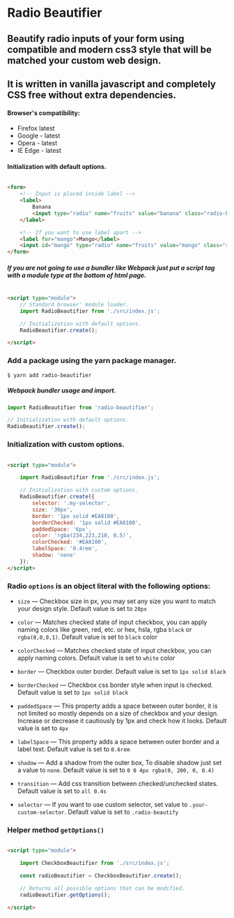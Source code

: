 # Radio Beautifier

## Beautify radio inputs of your form using compatible and modern css3 style that will be matched your custom web design.

## It is written in vanilla javascript and completely CSS free without extra dependencies.

#### Browser's compatibility:

- Firefox latest
- Google - latest
- Opera - latest
- IE Edge - latest

#### Initialization with default options.

```html

<form>
    <!-- Input is placed inside label -->
    <label>
        Banana
        <input type="radio" name="fruits" value="banana" class="radio-beautify">
    </label>

    <!-- If you want to use label apart -->
    <label for="mango">Mango</label>
    <input id="mango" type="radio" name="fruits" value="mango" class="radio-beautify">
</form>
```

##### If you are not going to use a bundler like Webpack just put a script tag with a module type at the bottom of html page.

```html

<script type="module">
    // Standard browser' module loader.
    import RadioBeautifier from './src/index.js';

    // Initialization with default options.
    RadioBeautifier.create();

</script>
```

### Add a package using the yarn package manager.

```yarn
$ yarn add radio-beautifier
``` 

##### Webpack bundler usage and import.

```js
import RadioBeautifier from 'radio-beautifier';

// Initialization with default options.
RadioBeautifier.create();

```

### Initialization with custom options.

```html

<script type="module">

    import RadioBeautifier from './src/index.js';

    // Initialization with custom options.
    RadioBeautifier.create({
        selector: '.my-selector',
        size: '30px',
        border: '1px solid #EA8100',
        borderChecked: '1px solid #EA8100',
        paddedSpace: '6px',
        color: 'rgba(234,223,210, 0.5)',
        colorChecked: '#EA8100',
        labelSpace: '0.4rem',
        shadow: 'none'
    });
</script>
```

### Radio `options` is an object literal with the following options:

- `size` — Checkbox size in px, you may set any size you want to match your design style. Default value is set to `20px`

- `color` — Matches checked state of input checkbox, you can apply naming colors like green, red, etc. or hex,
  hsla, rgba `black` or `rgba(0,0,0,1)`. Default value is set to `black` color

- `colorChecked` — Matches checked state of input checkbox, you can apply naming colors. Default value is set to `white` color

- `border` — Checkbox outer border. Default value is set to `1px solid black`

- `borderChecked` — Checkbox css border style when input is checked. Default value is set to `1px solid black`

- `paddedSpace` — This property adds a space between outer border, it is not limited so mostly depends on a size of
  checkbox and your design. Increase or decrease it cautiously by 1px and check how it looks. Default value is set
  to `4px`

- `labelSpace` — This property adds a space between outer border and a label text. Default value is set to `0.6rem`

- `shadow` — Add a shadow from the outer box, To disable shadow just set a value to `none`. Default value
  is set to `0 0 4px rgba(0, 200, 0, 0.4)`

- `transition` — Add css transition between checked/unchecked states. Default value is set to `all 0.4s`

- `selector` — If you want to use custom selector, set value to `.your-custom-selector`. Default value is set
  to `.radio-beautify`

### Helper method `getOptions()`

```html

<script type="module">

    import CheckboxBeautifier from './src/index.js';

    const radioBeautifier = CheckboxBeautifier.create();

    // Returns all possible options that can be modified.
    radioBeautifier.getOptions();

</script>
```